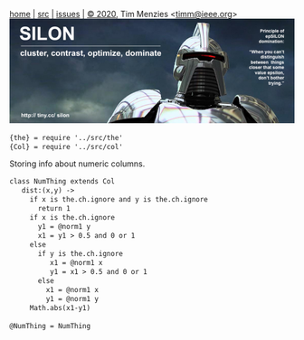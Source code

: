 <a name=top>&nbsp;<p></a>       
[home](http://tiny.cc/silon#top) |
[src](https://github.com/timm/silon/raw/master/src) | 
[issues](http://tiny.cc/silon) |
<a href="https://github.com/timm/silon/raw/master/raw/master/LICENSE.md">&copy; 2020</a>, Tim Menzies <<a href="mailto:timm@ieee.org">timm&commat;ieee.org</a>>
<br> [<img width=900 src="https://github.com/timm/silon/raw/master/etc/img/banner.jpg">](http://tiny.cc/silon)<br>


    {the} = require '../src/the'
    {Col} = require '../src/col'

Storing info about numeric columns.

    class NumThing extends Col
       dist:(x,y) ->
         if x is the.ch.ignore and y is the.ch.ignore
           return 1
         if x is the.ch.ignore
           y1 = @norm1 y
           x1 = y1 > 0.5 and 0 or 1
         else
           if y is the.ch.ignore
              x1 = @norm1 x
              y1 = x1 > 0.5 and 0 or 1
           else
             x1 = @norm1 x
             y1 = @norm1 y
         Math.abs(x1-y1)

    @NumThing = NumThing
